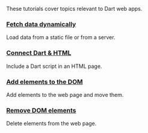 These tutorials cover topics relevant to Dart web apps.

<div class="card-grid no_toc_section">
  <div class="card">
    <h3><a href="/tutorials/web/fetch-data">Fetch data dynamically</a></h3>
    <p> Load data from a static file or from a server. </p>
  </div>
  <div class="card">
    <h3><a href="/tutorials/web/low-level-html/connect-dart-html">Connect Dart & HTML</a></h3>
    <p> Include a Dart script in an HTML page. </p>
  </div>
  <div class="card">
    <h3><a href="/tutorials/web/low-level-html/add-elements">Add elements to the DOM</a></h3>
    <p> Add elements to the web page and move them. </p>
  </div>
  <div class="card">
    <h3><a href="/tutorials/web/low-level-html/remove-elements">Remove DOM elements</a></h3>
    <p> Delete elements from the web page. </p>
  </div>
</div>

